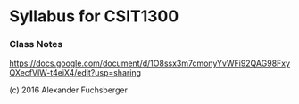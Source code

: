 # Syllabus for CSIT1300

### Class Notes
https://docs.google.com/document/d/1O8ssx3m7cmonyYvWFi92QAG98FxyQXecfVlW-t4eiX4/edit?usp=sharing

(c) 2016 Alexander Fuchsberger
